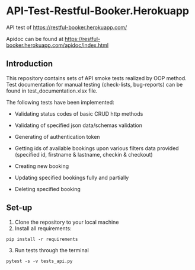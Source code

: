 # API-Test-Restful-Booker.Herokuapp
API test of https://restful-booker.herokuapp.com/

Apidoc can be found at https://restful-booker.herokuapp.com/apidoc/index.html

## Introduction

This repository contains sets of API smoke tests realized by OOP method.
Test documentation for manual testing (check-lists, bug-reports) can be found in test_documentation.xlsx file.



The following tests have been implemented:

- Validating status codes of basic CRUD http methods

- Validating of specified json data/schemas validation

- Generating of authentication token

- Getting ids of available bookings upon various filters data provided (specified id, firstname & lastname, checkin & checkout)

- Creating new booking

- Updating specified bookings fully and partially

- Deleting specified booking


## Set-up
1) Clone the repository to your local machine
2) Install all requirements: 
 ```
 pip install -r requirements
 ```
3) Run tests through the terminal
```
pytest -s -v tests_api.py

```

